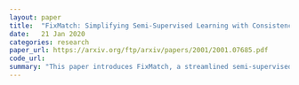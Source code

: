 ```yaml
---
layout: paper
title:  "FixMatch: Simplifying Semi-Supervised Learning with Consistency and Confidence"
date:   21 Jan 2020
categories: research
paper_url: https://arxiv.org/ftp/arxiv/papers/2001/2001.07685.pdf
code_url: 
summary: "This paper introduces FixMatch, a streamlined semi-supervised learning (SSL) algorithm. FixMatch generates pseudo-labels using a model's predictions on weakly-augmented unlabeled images, which are only used if they are highly confident. The model then learns from these pseudo-labels using strongly-augmented versions of the images. FixMatch demonstrates superior performance on several SSL benchmarks, achieving 94.93% accuracy on CIFAR-10 with 250 labels and 88.61% accuracy with only 40 labels. An in-depth ablation study highlights the key factors behind FixMatch's effectiveness, and the code is publicly available."
---
```



